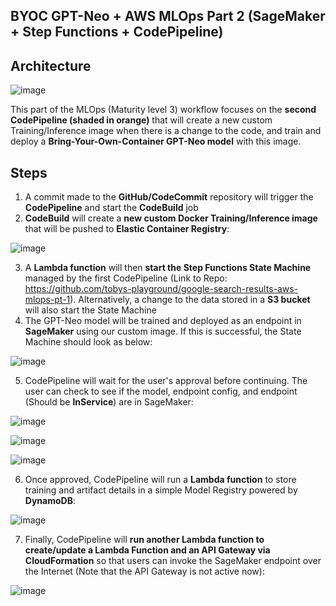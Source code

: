## BYOC GPT-Neo + AWS MLOps Part 2 (SageMaker + Step Functions + CodePipeline)

## Architecture

![image](https://user-images.githubusercontent.com/81354022/156029599-5d241136-8122-41df-8f1c-ff3e6c27d504.png)

This part of the MLOps (Maturity level 3) workflow focuses on the **second CodePipeline (shaded in orange)** that will create a new custom Training/Inference image when there is a change to the code, and train and deploy a **Bring-Your-Own-Container GPT-Neo model** with this image.

## Steps

1) A commit made to the **GitHub/CodeCommit** repository will trigger the **CodePipeline** and start the **CodeBuild** job
2) **CodeBuild** will create a **new custom Docker Training/Inference image** that will be pushed to **Elastic Container Registry**:

![image](https://user-images.githubusercontent.com/81354022/156136278-7d5e6ac2-1161-464f-81f2-71b71d450d43.png)

3) A **Lambda function** will then **start the Step Functions State Machine** managed by the first CodePipeline (Link to Repo: https://github.com/tobys-playground/google-search-results-aws-mlops-pt-1). Alternatively, a change to the data stored in a **S3 bucket** will also start the State Machine
4) The GPT-Neo model will be trained and deployed as an endpoint in **SageMaker** using our custom image. If this is successful, the State Machine should look as below:

![image](https://user-images.githubusercontent.com/81354022/156136036-c43ad1ec-1276-418f-b069-0128eb308be4.png)

5) CodePipeline will wait for the user's approval before continuing. The user can check to see if the model, endpoint config, and endpoint (Should be **InService**) are in SageMaker:

![image](https://user-images.githubusercontent.com/81354022/156136369-61ab4238-df22-4fe8-abb1-129bfc4d3edb.png)

![image](https://user-images.githubusercontent.com/81354022/156136489-422a834d-9d77-4212-8ea7-2d9417dbb044.png)

![image](https://user-images.githubusercontent.com/81354022/156136580-1e8c145a-49c6-4ed7-8dc5-1fc4d41189ba.png)

6) Once approved, CodePipeline will run a **Lambda function** to store training and artifact details in a simple Model Registry powered by **DynamoDB**:

![image](https://user-images.githubusercontent.com/81354022/156136202-661d8e85-671a-4fa0-8a8b-181dbdb7bcfb.png)

7) Finally, CodePipeline will **run another Lambda function to create/update a Lambda Function and an API Gateway via CloudFormation** so that users can invoke the SageMaker endpoint over the Internet (Note that the API Gateway is not active now):

![image](https://user-images.githubusercontent.com/81354022/156136719-09b83e0c-c6a9-46ba-b755-7fd25a255d58.png)
